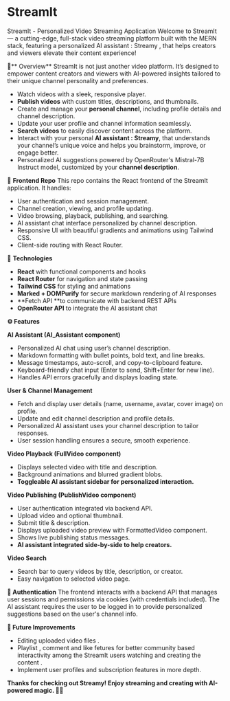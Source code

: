 # StreamIt
StreamIt - Personalized Video Streaming Application
Welcome to StreamIt — a cutting-edge, full-stack video streaming platform built with the MERN stack, featuring a personalized AI assistant : Streamy , that helps creators and viewers elevate their content experience!

🚀** Overview**
StreamIt is not just another video platform. It’s designed to empower content creators and viewers with AI-powered insights tailored to their unique channel personality and preferences.
* Watch videos with a sleek, responsive player.
* **Publish videos** with custom titles, descriptions, and thumbnails.
* Create and manage your **personal channel**, including profile details and channel description.
* Update your user profile and channel information seamlessly.
* **Search videos** to easily discover content across the platform.
* Interact with your personal **AI assistant : Streamy**, that understands your channel’s unique voice and helps you brainstorm, improve, or engage better.
* Personalized AI suggestions powered by OpenRouter's Mistral-7B Instruct model, customized by your **channel description**.

📁 **Frontend Repo**
This repo contains the React frontend of the StreamIt application. It handles:
* User authentication and session management.
* Channel creation, viewing, and profile updating.
* Video browsing, playback, publishing, and searching.
* AI assistant chat interface personalized by channel description.
* Responsive UI with beautiful gradients and animations using Tailwind CSS.
* Client-side routing with React Router.

🔧 **Technologies**
* **React** with functional components and hooks
* **React Router** for navigation and state passing
* **Tailwind CSS** for styling and animations
* **Marked + DOMPurify** for secure markdown rendering of AI responses
* **Fetch API **to communicate with backend REST APIs
* **OpenRouter API** to integrate the AI assistant chat

**⚙️ Features**

**AI Assistant (AI_Assistant component)**
* Personalized AI chat using user’s channel description.
* Markdown formatting with bullet points, bold text, and line breaks.
* Message timestamps, auto-scroll, and copy-to-clipboard feature.
* Keyboard-friendly chat input (Enter to send, Shift+Enter for new line).
* Handles API errors gracefully and displays loading state.
  
**User & Channel Management**
* Fetch and display user details (name, username, avatar, cover image) on profile.
* Update and edit channel description and profile details.
* Personalized AI assistant uses your channel description to tailor responses.
* User session handling ensures a secure, smooth experience.

**Video Playback (FullVideo component)**
* Displays selected video with title and description.
* Background animations and blurred gradient blobs.
* **Toggleable AI assistant sidebar for personalized interaction.**

**Video Publishing (PublishVideo component)**
* User authentication integrated via backend API.
* Upload video and optional thumbnail.
* Submit title & description.
* Displays uploaded video preview with FormattedVideo component.
* Shows live publishing status messages.
* **AI assistant integrated side-by-side to help creators.**

**Video Search**
* Search bar to query videos by title, description, or creator.
* Easy navigation to selected video page.
  

**🔐 Authentication**
The frontend interacts with a backend API that manages user sessions and permissions via cookies (with credentials included). The AI assistant requires the user to be logged in to provide personalized suggestions based on the user's channel info.

**🌟 Future Improvements**
* Editing uploaded video files .
* Playlist , comment and like fetures for better community based interactivity among the StreamIt users watching and creating the content  .
* Implement user profiles and subscription features in more depth.

**Thanks for checking out Streamy! Enjoy streaming and creating with AI-powered magic. 🌊✨**


  
